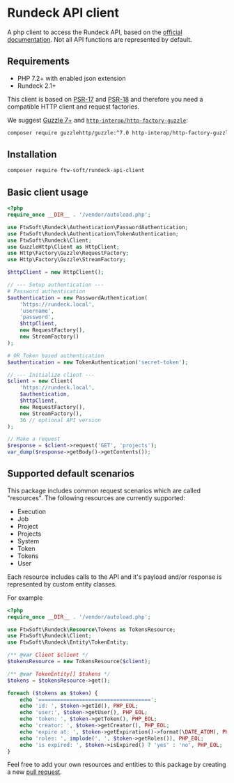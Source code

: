 # Rundeck API client

A php client to access the Rundeck API, based on the [official documentation](https://docs.rundeck.com/api/rundeck-api.html).
Not all API functions are represented by default.

## Requirements

* PHP 7.2+ with enabled json extension
* Rundeck 2.1+

This client is based on [PSR-17](https://www.php-fig.org/psr/psr-17/) and [PSR-18](https://www.php-fig.org/psr/psr-18/)
and therefore you need a compatible HTTP client and request factories.

We suggest [Guzzle 7+](https://github.com/guzzle/guzzle) and [`http-interop/http-factory-guzzle`](https://github.com/http-interop/http-factory-guzzle):
```bash
composer require guzzlehttp/guzzle:^7.0 http-interop/http-factory-guzzle:^1.0
```

## Installation

```bash
composer require ftw-soft/rundeck-api-client
```

## Basic client usage

```php
<?php
require_once __DIR__ . '/vendor/autoload.php';

use FtwSoft\Rundeck\Authentication\PasswordAuthentication;
use FtwSoft\Rundeck\Authentication\TokenAuthentication;
use FtwSoft\Rundeck\Client;
use GuzzleHttp\Client as HttpClient;
use Http\Factory\Guzzle\RequestFactory;
use Http\Factory\Guzzle\StreamFactory;

$httpClient = new HttpClient();

// --- Setup authentication ---
# Password authentication
$authentication = new PasswordAuthentication(
    'https://rundeck.local',
    'username',
    'password',
    $httpClient,
    new RequestFactory(),
    new StreamFactory()
);

# OR Token based authentication
$authentication = new TokenAuthentication('secret-token');

// --- Initialize client ---
$client = new Client(
    'https://rundeck.local',
    $authentication,
    $httpClient,
    new RequestFactory(),
    new StreamFactory(),
    36 // optional API version
);

// Make a request
$response = $client->request('GET', 'projects');
var_dump($response->getBody()->getContents());
```

## Supported default scenarios

This package includes common request scenarios which are called "resources".
The following resources are currently supported:
- Execution
- Job
- Project
- Projects
- System
- Token
- Tokens
- User

Each resource includes calls to the API and it's payload and/or response is represented by custom entity classes.

For example

```php
<?php
require_once __DIR__ . '/vendor/autoload.php';

use FtwSoft\Rundeck\Resource\Tokens as TokensResource;
use FtwSoft\Rundeck\Client;
use FtwSoft\Rundeck\Entity\TokenEntity;

/** @var Client $client */
$tokensResource = new TokensResource($client);

/** @var TokenEntity[] $tokens */
$tokens = $tokensResource->get();

foreach ($tokens as $token) {
    echo '====================================';
    echo 'id: ', $token->getId(), PHP_EOL;
    echo 'user:', $token->getUser(), PHP_EOL;
    echo 'token: ', $token->getToken(), PHP_EOL;
    echo 'creator: ', $token->getCreator(), PHP_EOL;
    echo 'expire at: ', $token->getExpiration()->format(\DATE_ATOM), PHP_EOL;
    echo 'roles: ', implode(', ', $token->getRoles()), PHP_EOL;
    echo 'is expired: ', $token->isExpired() ? 'yes' : 'no', PHP_EOL;
}
```

Feel free to add your own resources and entities to this package by creating a new [pull request](https://github.com/ftw-soft/rundeck-api-client/pulls).